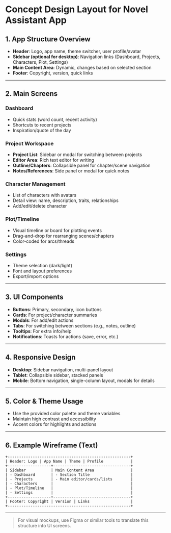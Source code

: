 # Concept Design Layout for Novel Assistant App

## 1. App Structure Overview

- **Header**: Logo, app name, theme switcher, user profile/avatar
- **Sidebar (optional for desktop)**: Navigation links (Dashboard, Projects, Characters, Plot, Settings)
- **Main Content Area**: Dynamic, changes based on selected section
- **Footer**: Copyright, version, quick links

---

## 2. Main Screens

### Dashboard
- Quick stats (word count, recent activity)
- Shortcuts to recent projects
- Inspiration/quote of the day

### Project Workspace
- **Project List**: Sidebar or modal for switching between projects
- **Editor Area**: Rich text editor for writing
- **Outline/Chapters**: Collapsible panel for chapter/scene navigation
- **Notes/References**: Side panel or modal for quick notes

### Character Management
- List of characters with avatars
- Detail view: name, description, traits, relationships
- Add/edit/delete character

### Plot/Timeline
- Visual timeline or board for plotting events
- Drag-and-drop for rearranging scenes/chapters
- Color-coded for arcs/threads

### Settings
- Theme selection (dark/light)
- Font and layout preferences
- Export/import options

---

## 3. UI Components

- **Buttons**: Primary, secondary, icon buttons
- **Cards**: For project/character summaries
- **Modals**: For add/edit actions
- **Tabs**: For switching between sections (e.g., notes, outline)
- **Tooltips**: For extra info/help
- **Notifications**: Toasts for actions (save, error, etc.)

---

## 4. Responsive Design

- **Desktop**: Sidebar navigation, multi-panel layout
- **Tablet**: Collapsible sidebar, stacked panels
- **Mobile**: Bottom navigation, single-column layout, modals for details

---

## 5. Color & Theme Usage

- Use the provided color palette and theme variables
- Maintain high contrast and accessibility
- Accent colors for highlights and actions

---

## 6. Example Wireframe (Text)

```
+------------------------------------------------------+
| Header: Logo | App Name | Theme | Profile            |
+-------------------+----------------------------------+
| Sidebar           | Main Content Area                |
| - Dashboard       | - Section Title                  |
| - Projects        | - Main editor/cards/lists        |
| - Characters      |                                  |
| - Plot/Timeline   |                                  |
| - Settings        |                                  |
+-------------------+----------------------------------+
| Footer: Copyright | Version | Links                  |
+------------------------------------------------------+
```

---

> For visual mockups, use Figma or similar tools to translate this structure into UI screens.

